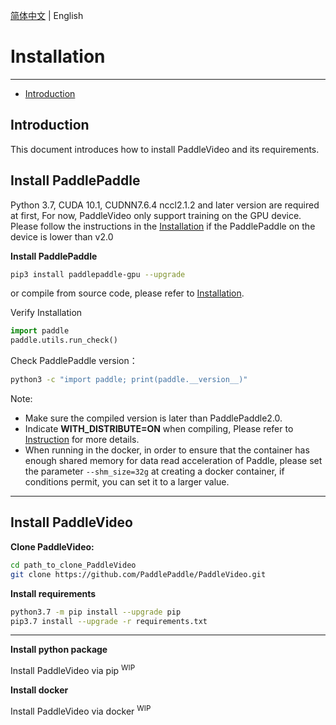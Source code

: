 [简体中文](../zh-CN/install.md) | English

# Installation

---

- [Introduction](#Introduction)

## Introduction

This document introduces how to install PaddleVideo and its requirements.

## Install PaddlePaddle

Python 3.7, CUDA 10.1, CUDNN7.6.4 nccl2.1.2 and later version are required at first, For now, PaddleVideo only support training on the GPU device. Please follow the instructions in the [Installation](http://www.paddlepaddle.org.cn/install/quick) if the PaddlePaddle on the device is lower than v2.0

**Install PaddlePaddle**

```bash
pip3 install paddlepaddle-gpu --upgrade
```

or compile from source code, please refer to [Installation](http://www.paddlepaddle.org.cn/install/quick).

Verify Installation

```python
import paddle
paddle.utils.run_check()
```

Check PaddlePaddle version：

```bash
python3 -c "import paddle; print(paddle.__version__)"
```

Note:
- Make sure the compiled version is later than PaddlePaddle2.0.
- Indicate **WITH_DISTRIBUTE=ON** when compiling, Please refer to [Instruction](https://www.paddlepaddle.org.cn/documentation/docs/zh/develop/install/Tables.html#id3) for more details.
- When running in the docker, in order to ensure that the container has enough shared memory for data read acceleration of Paddle, please set the parameter `--shm_size=32g` at creating a docker container, if conditions permit, you can set it to a larger value.

---

## Install PaddleVideo

**Clone PaddleVideo:**

```bash
cd path_to_clone_PaddleVideo
git clone https://github.com/PaddlePaddle/PaddleVideo.git
```

**Install requirements**

```bash
python3.7 -m pip install --upgrade pip
pip3.7 install --upgrade -r requirements.txt
```

---

**Install python package**

Install PaddleVideo via pip <sup>WIP</sup>

**Install docker**

Install PaddleVideo via docker <sup>WIP</sup> 


